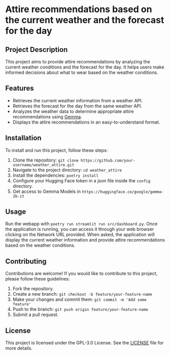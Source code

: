 # Attire recommendations based on the current weather and the forecast for the day

## Project Description

This project aims to provide attire recommendations by analyzing the current weather conditions and the forecast for the day. It helps users make informed decisions about what to wear based on the weather conditions.

## Features

- Retrieves the current weather information from a weather API.
- Retrieves the forecast for the day from the same weather API.
- Analyzes the weather data to determine appropriate attire recommendations using [Gemma](https://huggingface.co/google/gemma-2b-it).
- Displays the attire recommendations in an easy-to-understand format.

## Installation

To install and run this project, follow these steps:

1. Clone the repository: `git clone https://github.com/your-username/weather_attire.git`
2. Navigate to the project directory: `cd weather_attire`
3. Install the dependencies: `poetry install`
4. Configure your Hugging Face token in a json file inside the `config` directory.
5. Get access to Gemma Models in `https://huggingface.co/google/gemma-2b-it`

## Usage

Run the webapp with `poetry run streamlit run src/dashboard.py`.
Once the application is running, you can access it through your web browser clicking on the Network URL provided. When asked, the application will display the current weather information and provide attire recommendations based on the weather conditions.

## Contributing

Contributions are welcome! If you would like to contribute to this project, please follow these guidelines:

1. Fork the repository.
2. Create a new branch: `git checkout -b feature/your-feature-name`
3. Make your changes and commit them: `git commit -m 'Add some feature'`
4. Push to the branch: `git push origin feature/your-feature-name`
5. Submit a pull request.

## License

This project is licensed under the GPL-3.0 License. See the [LICENSE](LICENSE) file for more details.